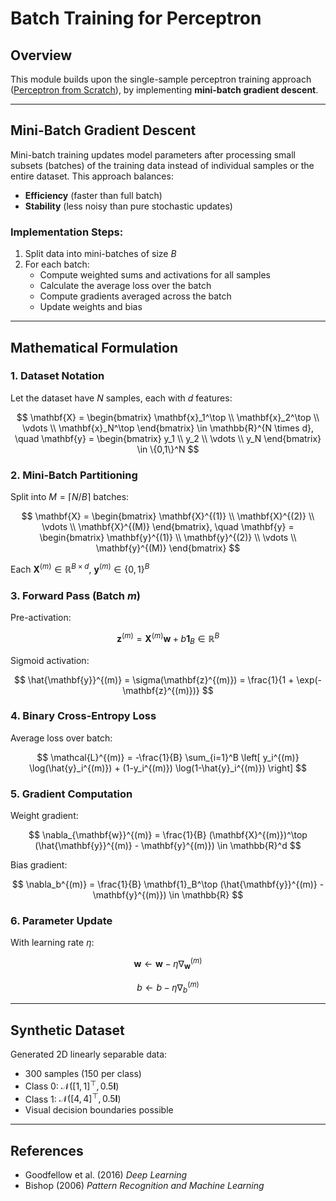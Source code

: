 # Batch Training for Perceptron

## Overview

This module builds upon the single-sample perceptron training approach ([Perceptron from Scratch](../1.perceptron/README.md)), by implementing **mini-batch gradient descent**.  

---

## Mini-Batch Gradient Descent

Mini-batch training updates model parameters after processing small subsets (batches) of the training data instead of individual samples or the entire dataset. This approach balances:

- **Efficiency** (faster than full batch)  
- **Stability** (less noisy than pure stochastic updates)

### Implementation Steps:

1. Split data into mini-batches of size $B$  
2. For each batch:  
   - Compute weighted sums and activations for all samples  
   - Calculate the average loss over the batch  
   - Compute gradients averaged across the batch  
   - Update weights and bias  

---

## Mathematical Formulation

### 1. Dataset Notation

Let the dataset have $N$ samples, each with $d$ features:

$$
\mathbf{X} = \begin{bmatrix} \mathbf{x}_1^\top \\ \mathbf{x}_2^\top \\ \vdots \\ \mathbf{x}_N^\top \end{bmatrix} \in \mathbb{R}^{N \times d}, \quad 
\mathbf{y} = \begin{bmatrix} y_1 \\ y_2 \\ \vdots \\ y_N \end{bmatrix} \in \{0,1\}^N
$$

### 2. Mini-Batch Partitioning

Split into $M = \lceil N/B \rceil$ batches:

$$
\mathbf{X} = \begin{bmatrix} \mathbf{X}^{(1)} \\ \mathbf{X}^{(2)} \\ \vdots \\ \mathbf{X}^{(M)} \end{bmatrix}, \quad
\mathbf{y} = \begin{bmatrix} \mathbf{y}^{(1)} \\ \mathbf{y}^{(2)} \\ \vdots \\ \mathbf{y}^{(M)} \end{bmatrix}
$$

Each $\mathbf{X}^{(m)} \in \mathbb{R}^{B \times d}$, $\mathbf{y}^{(m)} \in \{0,1\}^B$

### 3. Forward Pass (Batch $m$)

Pre-activation:

$$
\mathbf{z}^{(m)} = \mathbf{X}^{(m)} \mathbf{w} + b\mathbf{1}_B \in \mathbb{R}^B
$$

Sigmoid activation:

$$
\hat{\mathbf{y}}^{(m)} = \sigma(\mathbf{z}^{(m)}) = \frac{1}{1 + \exp(-\mathbf{z}^{(m)})}
$$

### 4. Binary Cross-Entropy Loss

Average loss over batch:

$$
\mathcal{L}^{(m)} = -\frac{1}{B} \sum_{i=1}^B \left[ y_i^{(m)} \log(\hat{y}_i^{(m)}) + (1-y_i^{(m)}) \log(1-\hat{y}_i^{(m)}) \right]
$$

### 5. Gradient Computation

Weight gradient:

$$
\nabla_{\mathbf{w}}^{(m)} = \frac{1}{B} (\mathbf{X}^{(m)})^\top (\hat{\mathbf{y}}^{(m)} - \mathbf{y}^{(m)}) \in \mathbb{R}^d
$$

Bias gradient:

$$
\nabla_b^{(m)} = \frac{1}{B} \mathbf{1}_B^\top (\hat{\mathbf{y}}^{(m)} - \mathbf{y}^{(m)}) \in \mathbb{R}
$$

### 6. Parameter Update

With learning rate $\eta$:

$$
\mathbf{w} \leftarrow \mathbf{w} - \eta \nabla_{\mathbf{w}}^{(m)}
$$

$$
b \leftarrow b - \eta \nabla_b^{(m)}
$$

---

## Synthetic Dataset

Generated 2D linearly separable data:
- 300 samples (150 per class)
- Class 0: $\mathcal{N}([1,1]^\top, 0.5\mathbf{I})$
- Class 1: $\mathcal{N}([4,4]^\top, 0.5\mathbf{I})$
- Visual decision boundaries possible

---

## References

- Goodfellow et al. (2016) *Deep Learning*  
- Bishop (2006) *Pattern Recognition and Machine Learning*
